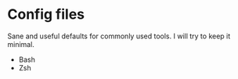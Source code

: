 # Config files

Sane and useful defaults for commonly used tools. I will try to keep it minimal.

- Bash
- Zsh